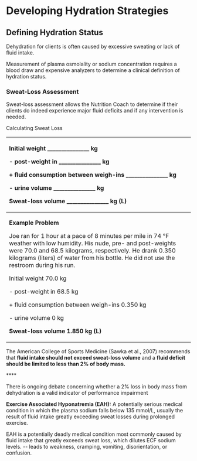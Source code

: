 # Developing Hydration Strategies

## Defining Hydration Status

Dehydration for clients is often caused by excessive sweating or lack of fluid intake.

Measurement of plasma osmolality or sodium concentration requires a blood draw and expensive analyzers to determine a clinical definition of hydration status.

### Sweat-Loss Assessment

Sweat-loss assessment allows the Nutrition Coach to determine if their clients do indeed experience major fluid deficits and if any intervention is needed.



Calculating Sweat Loss

<table>
  <thead>
    <tr>
      <th style="text-align:left">
        <p>Initial weight _______________ kg</p>
        <p>- post-weight in _______________ kg</p>
        <p>+ fluid consumption between weigh-ins _______________ kg</p>
        <p>- urine volume _______________ kg</p>
        <p><b>Sweat-loss volume  _______________ kg (L)</b>
        </p>
      </th>
    </tr>
  </thead>
  <tbody>
    <tr>
      <td style="text-align:left">
        <p><b>Example Problem</b>
        </p>
        <p>Joe ran for 1 hour at a pace of 8 minutes per mile in 74 &#xB0;F weather
          with low humidity. His nude, pre- and post-weights were 70.0 and 68.5 kilograms,
          respectively. He drank 0.350 kilograms (liters) of water from his bottle.
          He did not use the restroom during his run.</p>
        <p>Initial weight 70.0 kg</p>
        <p>- post-weight in 68.5 kg</p>
        <p>+ fluid consumption between weigh-ins 0.350 kg</p>
        <p>- urine volume 0 kg</p>
        <p><b>Sweat-loss volume 1.850 kg (L)</b>
        </p>
      </td>
    </tr>
  </tbody>
</table>

The American College of Sports Medicine \(Sawka et al., 2007\) recommends that **fluid intake should not exceed sweat-loss volume** and a **fluid deficit should be limited to less than 2% of body mass.**

\*\*\*\*

There is ongoing debate concerning whether a 2% loss in body mass from dehydration is a valid indicator of performance impairment



**Exercise Associated Hyponatremia \(EAH\):** A potentially serious medical condition in which the plasma sodium falls below 135 mmol/L, usually the result of fluid intake greatly exceeding sweat losses during prolonged exercise.

EAH is a potentially deadly medical condition most commonly caused by fluid intake that greatly exceeds sweat loss, which dilutes ECF sodium levels. -- leads to weakness, cramping, vomiting, disorientation, or confusion. 








